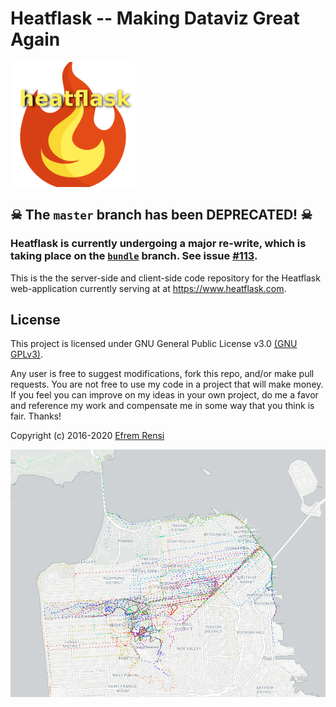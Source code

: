 # Heatflask -- Making Dataviz Great Again
[<img src="/heatflask/static/logo.png" alt="logo" width=200/>](https://www.heatflask.com)

## ☠ The `master` branch has been DEPRECATED! ☠

### Heatflask is currently undergoing a major re-write, which is taking place on the [`bundle`](https://github.com/ebrensi/heatflask/tree/bundle) branch. See issue [#113](https://github.com/ebrensi/heatflask/issues/113).

This is the the server-side and client-side code repository for the Heatflask web-application currently serving at at https://www.heatflask.com.  
 
## License

This project is licensed under GNU General Public License v3.0 [(GNU GPLv3)](http://choosealicense.com/licenses/gpl-3.0).

Any user is free to suggest modifications, fork this repo, and/or make pull requests.  You are not free to use my code in a project that will make money.  If you feel you can improve on my ideas in your own project, do me a favor and reference my work and compensate me in some way that you think is fair.  Thanks!

Copyright (c) 2016-2020 [Efrem Rensi](mailto:info@heatflask.com)



![alt text](docs/gif1.gif)

[1.1]: http://i.imgur.com/wWzX9uB.png (Heatflask on Twitter)
[1]: http://www.twitter.com/heatflask

